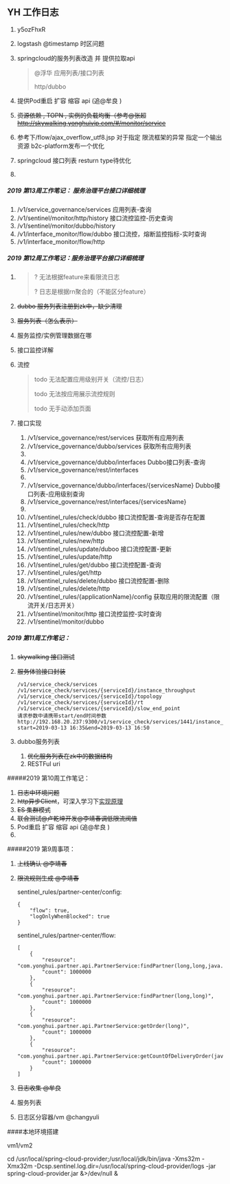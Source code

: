 ## 	YH 工作日志

1. y5ozFhxR

2. logstash @timestamp 时区问题

3. springcloud的服务列表改造 并 提供拉取api

   > @浮华 应用列表/接口列表
   >
   > http/dubbo

4. 提供Pod重启 扩容 缩容 api (追@牟良 )

5. ~~资源依赖 , TOPN , 实例的负载均衡（参考@张超  http://skywalking.yonghuivip.com/#/monitor/service~~

6. 参考下/flow/ajax_overflow_utf8.jsp 对于指定 限流框架的异常 指定一个输出资源 b2c-platform发布一个优化

7. springcloud 接口列表 resturn type待优化

8. 



##### 2019 第13周工作笔记： 服务治理平台接口详细梳理

1. /v1/service_governance/services 应⽤列表-查询
1. /v1/sentinel/monitor/http/history 接⼝流控监控-历史查询
1. /v1/sentinel/monitor/dubbo/history
1. /v1/interface_monitor/flow/dubbo 接⼝流控，熔断监控指标-实时查询
1. /v1/interface_monitor/flow/http

##### 2019 第12周工作笔记：服务治理平台接口详细梳理

1. > ? 无法根据feature来看限流日志
   >
   > ? 日志是根据rn聚合的（不能区分feature）

1. ~~dubbo 服务列表注册到zk中，缺少清理~~

1. ~~服务列表（怎么表示）~~

1. 服务监控/实例管理数据在哪

1. 接口监控详解

1. 流控

   > todo 无法配置应用级别开关（流控/日志）
   >
   > todo 无法按应用展示流控规则
   >
   > todo 无手动添加页面

1. 接口实现

   1. /v1/service_governance/rest/services 获取所有应用列表
   1. /v1/service_governance/dubbo/services 获取所有应用列表
   1. 
   1. /v1/service_governance/dubbo/interfaces  Dubbo接⼝列表-查询
   1. /v1/service_governance/rest/interfaces 
   1. 
   1. /v1/service_governance/dubbo/interfaces/{servicesName} Dubbo接⼝列表-应⽤级别查询
   1. /v1/service_governance/rest/interfaces/{servicesName} 
   1. 
   1. /v1/sentinel_rules/check/dubbo 接⼝流控配置-查询是否存在配置
   1. /v1/sentinel_rules/check/http
   1. /v1/sentinel_rules/new/dubbo 接⼝流控配置-新增
   1. /v1/sentinel_rules/new/http
   1. /v1/sentinel_rules/update/duboo 接⼝流控配置-更新
   1. /v1/sentinel_rules/update/http
   1. /v1/sentinel_rules/get/dubbo 接⼝流控配置-查询
   1. /v1/sentinel_rules/get/http
   1. /v1/sentinel_rules/delete/dubbo 接⼝流控配置-删除
   1. /v1/sentinel_rules/delete/http
   1. /v1/sentinel_rules/{applicationName}/config 获取应用的限流配置（限流开关/日志开关）
   1. /v1/sentinel/monitor/http 接⼝流控监控-实时查询
   1. /v1/sentinel/monitor/dubbo



##### 2019 第11周工作笔记：

1. ~~skywalking 接口测试~~

2. ~~服务体验接口封装~~

   ```
   /v1/service_check/services
   /v1/service_check/services/{serviceId}/instance_throughput
   /v1/service_check/services/{serviceId}/topology
   /v1/service_check/services/{serviceId}/rt
   /v1/service_check/services/{serviceId}/slow_end_point
   请求参数中请携带start/end时间参数
   http://192.168.20.237:9300/v1/service_check/services/1441/instance_throughput?start=2019-03-13 16:35&end=2019-03-13 16:50
   ```

   

3. dubbo服务列表

   1. ~~优化服务列表在zk中的数据结构~~
   1. RESTFul uri



#####2019 第10周工作笔记：

1. ~~日志中环境问题~~
2. ~~http异步Client~~，可深入学习下[实现原理](https://hc.apache.org/httpcomponents-core-ga/tutorial/html/index.html)
3. ~~ES 集群模式~~
4. ~~联合测试@卢乾坤开发@李靖春调低限流阀值~~
5. Pod重启 扩容 缩容 api (追@牟良 )
6. 

#####2019 第9周事项：

1. ~~上线确认 @李靖春~~

2. ~~限流规则生成 @李靖春~~

   sentinel_rules/partner-center/config:

   ```
   {
       "flow": true,
       "logOnlyWhenBlocked": true
   }
   ```

   sentinel_rules/partner-center/flow:

   ```
   [
       {
           "resource": "com.yonghui.partner.api.PartnerService:findPartner(long,long,java.lang.String,com.yonghui.partner.api.model.developing.AddressInfo)",
           "count": 1000000
       },
       {
           "resource": "com.yonghui.partner.api.PartnerService:findPartner(long,long)",
           "count": 1000000
       },
       {
           "resource": "com.yonghui.partner.api.PartnerService:getOrder(long)",
           "count": 1000000
       },
       {
           "resource": "com.yonghui.partner.api.PartnerService:getCountOfDeliveryOrder(java.lang.Integer,com.yonghui.partner.api.model.order.PartnerOrderStatus)",
           "count": 1000000
       }
   ]
   ```

   

3. ~~日志收集 @牟良~~

4. 服务列表

5. 日志区分容器/vm   @changyuli


####本地环境搭建

vm1/vm2

cd /usr/local/spring-cloud-provider;/usr/local/jdk/bin/java -Xms32m -Xmx32m -Dcsp.sentinel.log.dir=/usr/local/spring-cloud-provider/logs -jar spring-cloud-provider.jar &>/dev/null &